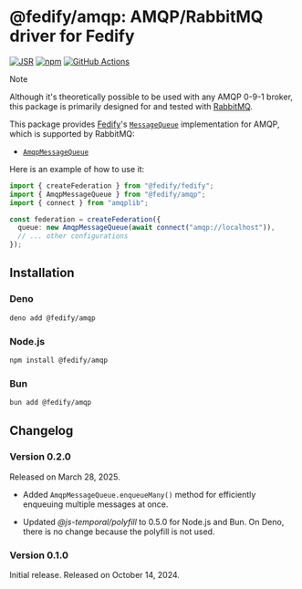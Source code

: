 <!-- deno-fmt-ignore-file -->

@fedify/amqp: AMQP/RabbitMQ driver for Fedify
=============================================

[![JSR][JSR badge]][JSR]
[![npm][npm badge]][npm]
[![GitHub Actions][GitHub Actions badge]][GitHub Actions]

> [!NOTE]
>
> Although it's theoretically possible to be used with any AMQP 0-9-1 broker,
> this package is primarily designed for and tested with [RabbitMQ].

This package provides [Fedify]'s [`MessageQueue`] implementation for AMQP, which
is supported by RabbitMQ:

 -  [`AmqpMessageQueue`]

Here is an example of how to use it:

~~~~ typescript
import { createFederation } from "@fedify/fedify";
import { AmqpMessageQueue } from "@fedify/amqp";
import { connect } from "amqplib";

const federation = createFederation({
  queue: new AmqpMessageQueue(await connect("amqp://localhost")),
  // ... other configurations
});
~~~~

[JSR]: https://jsr.io/@fedify/amqp
[JSR badge]: https://jsr.io/badges/@fedify/amqp
[npm]: https://www.npmjs.com/package/@fedify/amqp
[npm badge]: https://img.shields.io/npm/v/@fedify/amqp?logo=npm
[GitHub Actions]: https://github.com/fedify-dev/amqp/actions/workflows/main.yaml
[GitHub Actions badge]: https://github.com/fedify-dev/amqp/actions/workflows/main.yaml/badge.svg
[RabbitMQ]: https://www.rabbitmq.com/
[Fedify]: https://fedify.dev/
[`KvStore`]: https://jsr.io/@fedify/fedify/doc/federation/~/KvStore
[`MessageQueue`]: https://jsr.io/@fedify/fedify/doc/federation/~/MessageQueue
[`AmqpMessageQueue`]: https://jsr.io/@fedify/amqp/doc/mq/~/AmqpMessageQueue


Installation
------------

### Deno

~~~~ sh
deno add @fedify/amqp
~~~~

### Node.js

~~~~ sh
npm install @fedify/amqp
~~~~

### Bun

~~~~ sh
bun add @fedify/amqp
~~~~


Changelog
---------

### Version 0.2.0

Released on March 28, 2025.

 -  Added `AmqpMessageQueue.enqueueMany()` method for efficiently enqueuing
    multiple messages at once.

 -  Updated *@js-temporal/polyfill* to 0.5.0 for Node.js and Bun. On Deno,
    there is no change because the polyfill is not used.

### Version 0.1.0

Initial release.  Released on October 14, 2024.
